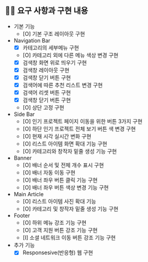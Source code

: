 ## 👩‍💻 요구 사항과 구현 내용
<!-- 기능을 Commit 별로 잘개 쪼개고, Commit 별로 설명해주세요 -->

- 기본 기능
  - [O]  기본 구조 레이아웃 구현
- Navigation Bar
  - [X]  카테고리의 세부메뉴 구현
  - [O]  카테고리 외에 다른 메뉴 색상 변경 구현
  - [X]  검색창 화면 위로 띄우기 구현
  - [X]  검색창 레이아웃 구현
  - [X]  검색창 닫기 버튼 구현
  - [X]  검색어에 따른 추천 리스트 변경 구현
  - [X]  검색어 리셋 버튼 구현
  - [X]  검색창 닫기 버튼 구현
  - [O]  상단 고정 구현
- Side Bar
  - [O]  인기 프로젝트 페이지 이동을 위한 버튼 3가지 구현
  - [O]  하단 인기 프로젝트 전체 보기 버튼 색 변경 구현
  - [O]  현재 시각 실시간 변화 구현
  - [O]  리스트 아이템 화면 확대 기능 구현
  - [O]  카테고리와 창작자 밑줄 생성 기능 구현
- Banner
  - [O]  배너 순서 및 전체 개수 표시 구현
  - [O]  배너 자동 이동 구현
  - [O]  배너 좌우 버튼 클릭 기능 구현
  - [O]  배너 좌우 버튼 색상 변경 기능 구현
- Main Article
  - [O]  리스트 아이템 사진 확대 기능
  - [O]  카테고리 및 창작자 밑줄 생성 기능 구현
- Footer
  - [O]  하위 메뉴 강조 기능 구현
  - [O]  고객 지원 버튼 강조 기능 구현
  - [I]  소셜 네트워크 이동 버튼 강조 기능 구현
- 추가 기능
  - [X]  Responsesive(반응형) 웹 구현
